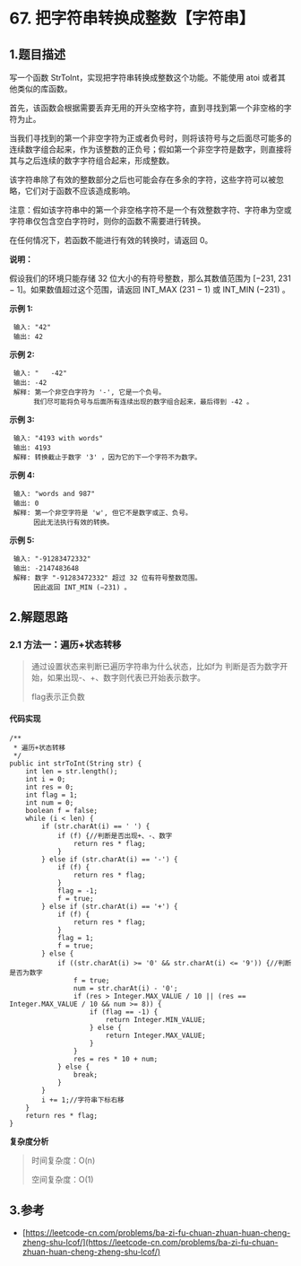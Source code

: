 # 67. 把字符串转换成整数【字符串】

## 1.题目描述

写一个函数 StrToInt，实现把字符串转换成整数这个功能。不能使用 atoi 或者其他类似的库函数。

首先，该函数会根据需要丢弃无用的开头空格字符，直到寻找到第一个非空格的字符为止。

当我们寻找到的第一个非空字符为正或者负号时，则将该符号与之后面尽可能多的连续数字组合起来，作为该整数的正负号；假如第一个非空字符是数字，则直接将其与之后连续的数字字符组合起来，形成整数。

该字符串除了有效的整数部分之后也可能会存在多余的字符，这些字符可以被忽略，它们对于函数不应该造成影响。

注意：假如该字符串中的第一个非空格字符不是一个有效整数字符、字符串为空或字符串仅包含空白字符时，则你的函数不需要进行转换。

在任何情况下，若函数不能进行有效的转换时，请返回 0。

**说明：**

假设我们的环境只能存储 32 位大小的有符号整数，那么其数值范围为 \[−231, 231 − 1\]。如果数值超过这个范围，请返回 INT\_MAX \(231 − 1\) 或 INT\_MIN \(−231\) 。

**示例 1:**

```text
 输入: "42"
 输出: 42
```

**示例 2:**

```text
 输入: "   -42"
 输出: -42
 解释: 第一个非空白字符为 '-', 它是一个负号。
      我们尽可能将负号与后面所有连续出现的数字组合起来，最后得到 -42 。
```

**示例 3:**

```text
 输入: "4193 with words"
 输出: 4193
 解释: 转换截止于数字 '3' ，因为它的下一个字符不为数字。
```

**示例 4:**

```text
 输入: "words and 987"
 输出: 0
 解释: 第一个非空字符是 'w', 但它不是数字或正、负号。
      因此无法执行有效的转换。
```

**示例 5:**

```text
 输入: "-91283472332"
 输出: -2147483648
 解释: 数字 "-91283472332" 超过 32 位有符号整数范围。 
      因此返回 INT_MIN (−231) 。
```

## 2.解题思路

### 2.1 方法一：遍历+状态转移

> 通过设置状态来判断已遍历字符串为什么状态，比如f为 判断是否为数字开始，如果出现-、+、数字则代表已开始表示数字。
>
> flag表示正负数

#### 代码实现

```text
/**
 * 遍历+状态转移
 */
public int strToInt(String str) {
    int len = str.length();
    int i = 0;
    int res = 0;
    int flag = 1;
    int num = 0;
    boolean f = false;
    while (i < len) {
        if (str.charAt(i) == ' ') {
            if (f) {//判断是否出现+、-、数字
                return res * flag;
            }
        } else if (str.charAt(i) == '-') {
            if (f) {
                return res * flag;
            }
            flag = -1;
            f = true;
        } else if (str.charAt(i) == '+') {
            if (f) {
                return res * flag;
            }
            flag = 1;
            f = true;
        } else {
            if ((str.charAt(i) >= '0' && str.charAt(i) <= '9')) {//判断是否为数字
                f = true;
                num = str.charAt(i) - '0';
                if (res > Integer.MAX_VALUE / 10 || (res == Integer.MAX_VALUE / 10 && num >= 8)) {
                    if (flag == -1) {
                        return Integer.MIN_VALUE;
                    } else {
                        return Integer.MAX_VALUE;
                    }
                }
                res = res * 10 + num;
            } else {
                break;
            }
        }
        i += 1;//字符串下标右移
    }
    return res * flag;
}
```

**复杂度分析**

> 时间复杂度：O\(n\)
>
> 空间复杂度：O\(1\)

## 3.参考

* [https://leetcode-cn.com/problems/ba-zi-fu-chuan-zhuan-huan-cheng-zheng-shu-lcof/](https://leetcode-cn.com/problems/ba-zi-fu-chuan-zhuan-huan-cheng-zheng-shu-lcof/)

